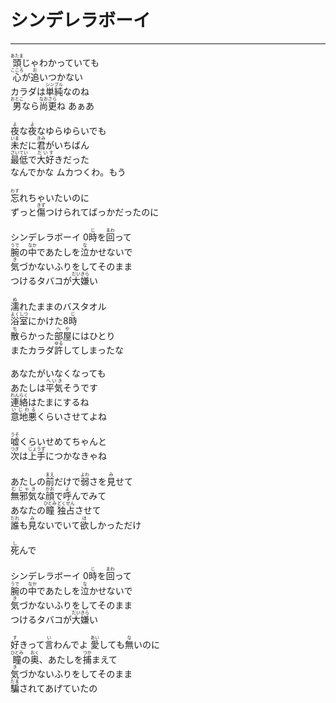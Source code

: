 # シンデレラボーイ
---
<lyric>
<ruby>頭<rt>あたま</rt></ruby>じゃわかっていても<br/>
<ruby>心<rt>こころ</rt></ruby>が<ruby>追<rt>お</rt></ruby>いつかない<br/>
カラダは<ruby>単純<rt>シンプル</rt></ruby>なのね<br/>
<ruby>男<rt>おとこ</rt></ruby>なら<ruby>尚更<rt>なおさら</rt></ruby>ね あぁあ<br/>
<br/>
<ruby>夜<rt>よ</rt></ruby>な<ruby>夜<rt>よ</rt></ruby>なゆらゆらいでも<br/>
<ruby>未<rt>いま</rt></ruby>だに<ruby>君<rt>きみ</rt></ruby>がいちばん<br/>
<ruby>最低<rt>さいてい</rt></ruby>で<ruby>大好<rt>だいす</rt></ruby>きだった<br/>
なんでかな ムカつくわ。もう<br/>
<br/>
<ruby>忘<rt>わす</rt></ruby>れちゃいたいのに<br/>
ずっと<ruby>傷<rt>きず</rt></ruby>つけられてばっかだったのに<br/>
<br/>
シンデレラボーイ 0<ruby>時<rt>じ</rt></ruby>を<ruby>回<rt>まわ</rt></ruby>って<br/>
<ruby>腕<rt>うで</rt></ruby>の<ruby>中<rt>なか</rt></ruby>であたしを<ruby>泣<rt>な</rt></ruby>かせないで<br/>
<ruby>気<rt>き</rt></ruby>づかないふりをしてそのまま<br/>
つけるタバコが<ruby>大嫌<rt>だいきら</rt></ruby>い<br/>
<br/>
<ruby>濡<rt>ぬ</rt></ruby>れたままのバスタオル<br/>
<ruby>浴室<rt>よくしつ</rt></ruby>にかけた8<ruby>時<rt>じ</rt></ruby><br/>
<ruby>散<rt>ち</rt></ruby>らかった<ruby>部屋<rt>へや</rt></ruby>にはひとり<br/>
またカラダ<ruby>許<rt>ゆる</rt></ruby>してしまったな<br/>
<br/>
あなたがいなくなっても<br/>
あたしは<ruby>平気<rt>へいき</rt></ruby>そうです<br/>
<ruby>連絡<rt>れんらく</rt></ruby>はたまにするね<br/>
<ruby>意地悪<rt>いじわる</rt></ruby>くらいさせてよね<br/>
<br/>
<ruby>嘘<rt>うそ</rt></ruby>くらいせめてちゃんと<br/>
<ruby>次<rt>つぎ</rt></ruby>は<ruby>上手<rt>じょうず</rt></ruby>につかなきゃね<br/>
<br/>
あたしの<ruby>前<rt>まえ</rt></ruby>だけで<ruby>弱<rt>よわ</rt></ruby>さを<ruby>見<rt>み</rt></ruby>せて<br/>
<ruby>無邪気<rt>むじゃき</rt></ruby>な<ruby>顔<rt>かお</rt></ruby>で<ruby>呼<rt>よ</rt></ruby>んでみて<br/>
あなたの<ruby>瞳<rt>ひとみ</rt></ruby> <ruby>独占<rt>どくせん</rt></ruby>させて<br/>
<ruby>誰<rt>だれ</rt></ruby>も<ruby>見<rt>み</rt></ruby>ないでいて<ruby>欲<rt>ほ</rt></ruby>しかっただけ<br/>
<br/>
<ruby>死<rt>し</rt></ruby>んで<br/>
<br/>
シンデレラボーイ 0<ruby>時<rt>じ</rt></ruby>を<ruby>回<rt>まわ</rt></ruby>って<br/>
<ruby>腕<rt>うで</rt></ruby>の<ruby>中<rt>なか</rt></ruby>であたしを<ruby>泣<rt>な</rt></ruby>かせないで<br/>
<ruby>気<rt>き</rt></ruby>づかないふりをしてそのまま<br/>
つけるタバコが<ruby>大嫌<rt>だいきら</rt></ruby>い<br/>
<br/>
<ruby>好<rt>す</rt></ruby>きって<ruby>言<rt>い</rt></ruby>わんでよ <ruby>愛<rt>あい</rt></ruby>しても<ruby>無<rt>な</rt></ruby>いのに<br/>
<ruby>瞳<rt>ひとみ</rt></ruby>の<ruby>奥<rt>おく</rt></ruby>、あたしを<ruby>捕<rt>つか</rt></ruby>まえて<br/>
<ruby>気<rt>き</rt></ruby>づかないふりをしてそのまま<br/>
<ruby>騙<rt>だま</rt></ruby>されてあげていたの<br/>
</lyric>
